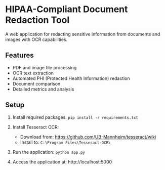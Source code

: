 # HIPAA-Compliant Document Redaction Tool

A web application for redacting sensitive information from documents and images with OCR capabilities.

## Features
- PDF and image file processing
- OCR text extraction
- Automated PHI (Protected Health Information) redaction
- Document comparison
- Detailed metrics and analysis

## Setup
1. Install required packages:
```pip install -r requirements.txt```

2. Install Tesseract OCR:
   - Download from: https://github.com/UB-Mannheim/tesseract/wiki
   - Install to: `C:\Program Files\Tesseract-OCR\`

3. Run the application:
```python app.py```

4. Access the application at: http://localhost:5000